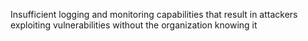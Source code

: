 Insufficient logging and monitoring capabilities that result in attackers exploiting vulnerabilities without the organization knowing it